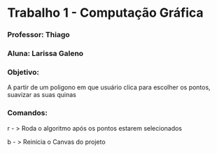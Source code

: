 <h1> Trabalho 1 - Computação Gráfica </h1>

<h3> Professor: Thiago <h3> Aluna: Larissa Galeno </h3>

<h3> Objetivo: </h3>

<p> A partir de um poligono em que usuário clica para escolher os pontos, suavizar as suas quinas </p>

<h3> Comandos: </h3>

<p> r - > Roda o algoritmo após os pontos estarem selecionados </p.

<br>
<p> b - > Reinicia o Canvas do projeto </p>